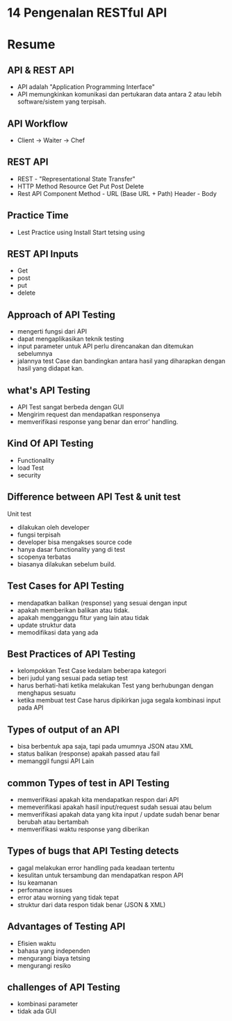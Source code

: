 # 14 Pengenalan RESTful API
# Resume

## API & REST API
- API adalah "Application Programming Interface"
- API memungkinkan komunikasi dan pertukaran data antara 2 atau lebih software/sistem yang terpisah.

## API Workflow
- Client -> Waiter -> Chef 

## REST API 
- REST - "Representational State Transfer"
- HTTP Method
   Resource
   Get
   Put
   Post
   Delete
- Rest API Component
   Method - URL (Base URL + Path)
   Header - Body

## Practice Time 
- Lest Practice using
   Install
   Start tetsing using

## REST API Inputs
- Get
- post
- put
- delete

## Approach of API Testing
- mengerti fungsi dari API
- dapat mengaplikasikan teknik testing
- input parameter untuk API perlu direncanakan dan ditemukan sebelumnya
- jalannya test Case dan bandingkan antara hasil yang diharapkan dengan hasil yang didapat kan. 

## what's API Testing
- API Test sangat berbeda dengan GUI
- Mengirim request dan mendapatkan responsenya
- memverifikasi response yang benar dan error' handling.

## Kind Of API Testing
- Functionality
- load Test
- security

## Difference between API Test & unit test
Unit test
- dilakukan oleh developer
- fungsi terpisah
- developer bisa mengakses source code
- hanya dasar functionality yang di test
- scopenya terbatas
- biasanya dilakukan sebelum build.

## Test Cases for API Testing
- mendapatkan balikan (response) yang sesuai dengan input
- apakah memberikan balikan atau tidak.
- apakah mengganggu fitur yang lain atau tidak
- update struktur data
- memodifikasi data yang ada

## Best Practices of API Testing
- kelompokkan Test Case kedalam beberapa kategori
- beri judul yang sesuai pada setiap test
- harus berhati-hati ketika melakukan Test yang berhubungan dengan menghapus sesuatu
- ketika membuat test Case harus dipikirkan juga segala kombinasi input pada API

## Types of output of an API
- bisa berbentuk apa saja, tapi pada umumnya JSON atau XML
- status balikan (response) apakah passed atau fail
- memanggil fungsi API Lain

## common Types of test in API Testing
- memverifikasi apakah kita mendapatkan respon dari API
- memeverifikasi apakah hasil input/request sudah sesuai atau belum
- memverifikasi apakah data yang kita input / update sudah benar benar berubah atau bertambah
- memverifikasi waktu response yang diberikan

## Types of bugs that API Testing detects
- gagal melakukan error handling pada keadaan tertentu
- kesulitan untuk tersambung dan mendapatkan respon API
- Isu keamanan
- perfomance issues
- error atau worning yang tidak tepat
- struktur dari data respon tidak benar (JSON & XML)

## Advantages of Testing API
- Efisien waktu
- bahasa yang independen
- mengurangi biaya tetsing
- mengurangi resiko

## challenges of API Testing
- kombinasi parameter
- tidak ada GUI
